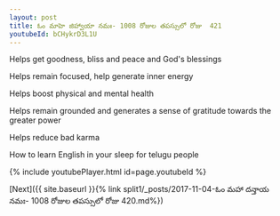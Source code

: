 ```yaml
---
layout: post
title: ఓం మాహె జిహ్వాయా నమః- 1008 రోజుల తపస్సులో రోజు  421
youtubeId: bCHykrD3L1U
---
```

 
 
Helps get goodness, bliss and peace and God's blessings
 
Helps remain focused, help generate inner energy 
 
Helps boost physical and mental health 
 
Helps remain grounded and generates a sense of gratitude towards the greater power 
 
Helps reduce bad karma
 
How to learn English in your sleep for telugu people
 
 
 
 


{% include youtubePlayer.html id=page.youtubeId %}
 
[Next]({{ site.baseurl }}{% link split1/_posts/2017-11-04-ఓం మహా దన్తాయ నమః- 1008 రోజుల తపస్సులో రోజు  420.md%})
 

